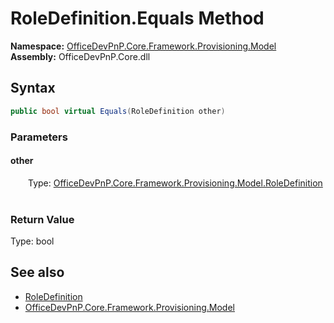 # RoleDefinition.Equals Method  
  

**Namespace:** [OfficeDevPnP.Core.Framework.Provisioning.Model](OfficeDevPnP.Core.Framework.Provisioning.Model.md)  
**Assembly:** OfficeDevPnP.Core.dll  
## Syntax
```C#
public bool virtual Equals(RoleDefinition other)
```
### Parameters
#### other  
&emsp;&emsp;Type: [OfficeDevPnP.Core.Framework.Provisioning.Model.RoleDefinition](OfficeDevPnP.Core.Framework.Provisioning.Model.RoleDefinition.md)  
&emsp;&emsp;  

  

### Return Value
Type: bool  

## See also
- [RoleDefinition](OfficeDevPnP.Core.Framework.Provisioning.Model.RoleDefinition.md) 
- [OfficeDevPnP.Core.Framework.Provisioning.Model](OfficeDevPnP.Core.Framework.Provisioning.Model.md) 
